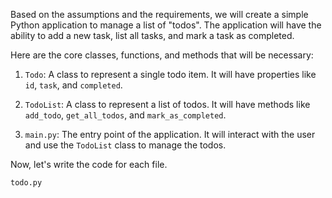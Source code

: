 Based on the assumptions and the requirements, we will create a simple Python application to manage a list of "todos". The application will have the ability to add a new task, list all tasks, and mark a task as completed.

Here are the core classes, functions, and methods that will be necessary:

1. `Todo`: A class to represent a single todo item. It will have properties like `id`, `task`, and `completed`.

2. `TodoList`: A class to represent a list of todos. It will have methods like `add_todo`, `get_all_todos`, and `mark_as_completed`.

3. `main.py`: The entry point of the application. It will interact with the user and use the `TodoList` class to manage the todos.

Now, let's write the code for each file.

`todo.py`
